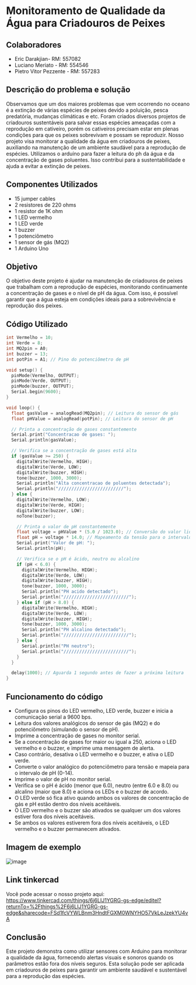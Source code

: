 # Monitoramento de Qualidade da Água para Criadouros de Peixes
## Colaboradores

- Eric Darakjian- RM: 557082
- Luciano Meriato - RM: 554546
- Pietro Vitor Pezzente - RM: 557283

## Descrição do problema e solução
Observamos que um dos maiores problemas que vem ocorrendo no oceano é a extinção de várias espécies de peixes devido a poluição, pesca predatória, mudanças climáticas e etc. Foram criados diversos projetos de criadouros sustentáveis para salvar essas espécies ameaçadas com a reprodução em cativeiro, porém os cativeiros precisam estar em plenas condições para que os peixes sobrevivam e possam se reproduzir. Nosso projeto visa monitorar a qualidade da água em criadouros de peixes, auxiliando na manutenção de um ambiente saudável para a reprodução de espécies. Utilizamos o arduíno para fazer a leitura do ph da água e da concentração de gases poluentes. Isso contribui para a sustentabilidade e ajuda a evitar a extinção de peixes.

## Componentes Utilizados

- 15 jumper cables
- 2 resistores de 220 ohms
- 1 resistor de 1K ohm
- 1 LED vermelho
- 1 LED verde
- 1 buzzer
- 1 potenciômetro
- 1 sensor de gás (MQ2)
- 1 Arduino Uno

## Objetivo

O objetivo deste projeto é ajudar na manutenção de criadouros de peixes que trabalham com a reprodução de espécies, monitorando continuamente a concentração de gases e o nível de pH da água. Com isso, é possível garantir que a água esteja em condições ideais para a sobrevivência e reprodução dos peixes.

## Código Utilizado

```cpp
int Vermelho = 10;
int Verde = 8;
int MQ2pin = A0;
int buzzer = 13;
int potPin = A1; // Pino do potenciômetro de pH

void setup() {
  pinMode(Vermelho, OUTPUT);
  pinMode(Verde, OUTPUT);
  pinMode(buzzer, OUTPUT);
  Serial.begin(9600);
}

void loop() {
  float gasValue = analogRead(MQ2pin); // Leitura do sensor de gás
  float pHValue = analogRead(potPin); // Leitura do sensor de pH

  // Printa a concentração de gases constantemente
  Serial.print("Concentracao de gases: ");
  Serial.println(gasValue);

  // Verifica se a concentração de gases está alta
  if (gasValue >= 250) {
    digitalWrite(Vermelho, HIGH);
    digitalWrite(Verde, LOW);
    digitalWrite(buzzer, HIGH);
    tone(buzzer, 1000, 3000);
    Serial.println("Alta concentracao de poluentes detectada");
    Serial.println("/////////////////////////");
  } else {
    digitalWrite(Vermelho, LOW);
    digitalWrite(Verde, HIGH);
    digitalWrite(buzzer, LOW);
    noTone(buzzer);

    // Printa o valor de pH constantemente
    float voltage = pHValue * (5.0 / 1023.0); // Conversão do valor lido para tensão
    float pH = voltage * 14.0; // Mapeamento da tensão para o intervalo de pH (0-14)
    Serial.print("Valor de pH: ");
    Serial.println(pH);

    // Verifica se o pH é ácido, neutro ou alcalino
    if (pH < 6.0) {
      digitalWrite(Vermelho, HIGH);
      digitalWrite(Verde, LOW);
      digitalWrite(buzzer, HIGH);
      tone(buzzer, 1000, 3000);
      Serial.println("PH acido detectado");
      Serial.println("/////////////////////////");
    } else if (pH > 8.0) {
      digitalWrite(Vermelho, HIGH);
      digitalWrite(Verde, LOW);
      digitalWrite(buzzer, HIGH);
      tone(buzzer, 1000, 3000);
      Serial.println("PH alcalino detectado");
      Serial.println("/////////////////////////");
    } else {
      Serial.println("PH neutro");
      Serial.println("/////////////////////////");
    }
  }

  delay(1000); // Aguarda 1 segundo antes de fazer a próxima leitura
}
```

## Funcionamento do código

- Configura os pinos do LED vermelho, LED verde, buzzer e inicia a comunicação serial a 9600 bps.
- Leitura dos valores analógicos do sensor de gás (MQ2) e do potenciômetro (simulando o sensor de pH).
- Imprime a concentração de gases no monitor serial.
- Se a concentração de gases for maior ou igual a 250, aciona o LED vermelho e o buzzer, e imprime uma mensagem de alerta.
- Caso contrário, desativa o LED vermelho e o buzzer, e ativa o LED verde.
- Converte o valor analógico do potenciômetro para tensão e mapeia para o intervalo de pH (0-14).
- Imprime o valor de pH no monitor serial.
- Verifica se o pH é ácido (menor que 6.0), neutro (entre 6.0 e 8.0) ou alcalino (maior que 8.0) e aciona os LEDs e o buzzer de acordo.
- O LED verde só fica ativo quando ambos os valores de concentração de gás e pH estão dentro dos níveis aceitáveis.
- O LED vermelho e o buzzer são ativados se qualquer um dos valores estiver fora dos níveis aceitáveis.
- Se ambos os valores estiverem fora dos níveis aceitáveis, o LED vermelho e o buzzer permanecem ativados.

## Imagem de exemplo

![image](https://github.com/Pic0777/GS---EDGE---1ESPK/assets/162361580/0921271c-c700-4a72-80dd-a10ebefef510)

## Link tinkercad
Você pode acessar o nosso projeto aqui: https://www.tinkercad.com/things/6j6LIJ1YGRG-gs-edge/editel?returnTo=%2Fthings%2F6j6LIJ1YGRG-gs-edge&sharecode=FSd1fcVYWLBnm3HndtFGXM0WNYHO57VkLeJzekYU4vA
## Conclusão
Este projeto demonstra como utilizar sensores com Arduino para monitorar a qualidade da água, fornecendo alertas visuais e sonoros quando os parâmetros estão fora dos níveis seguros. Esta solução pode ser aplicada em criadouros de peixes para garantir um ambiente saudável e sustentável para a reprodução das espécies.
